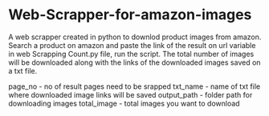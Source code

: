 # Web-Scrapper-for-amazon-images

A web scrapper created in python to downlod product images from amazon. Search a product on amazon and paste the link of the result on url variable in web Scrapping Count.py file, run the script. The total number of images will be downloaded along with the links of the downloaded images saved on a txt file.

page_no - no of result pages need to be srapped
txt_name - name of txt file where downloaded image links will be saved
output_path - folder path for downloading images
total_image - total images you want to download
